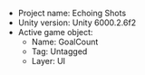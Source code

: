 <!-- UNITY CODE ASSIST INSTRUCTIONS START -->
- Project name: Echoing Shots
- Unity version: Unity 6000.2.6f2
- Active game object:
  - Name: GoalCount
  - Tag: Untagged
  - Layer: UI
<!-- UNITY CODE ASSIST INSTRUCTIONS END -->